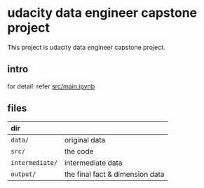 #  udacity data engineer capstone project

This project is udacity data engineer capstone project.

## intro

for detail: refer [src/main.ipynb](src/main.ipynb) 

## files
| dir | |
|:---|:---|
| `data/` |    original data|
| `src/` |  the code |
| `intermediate/`| intermediate data|
| `output/`|  the final fact & dimension data |